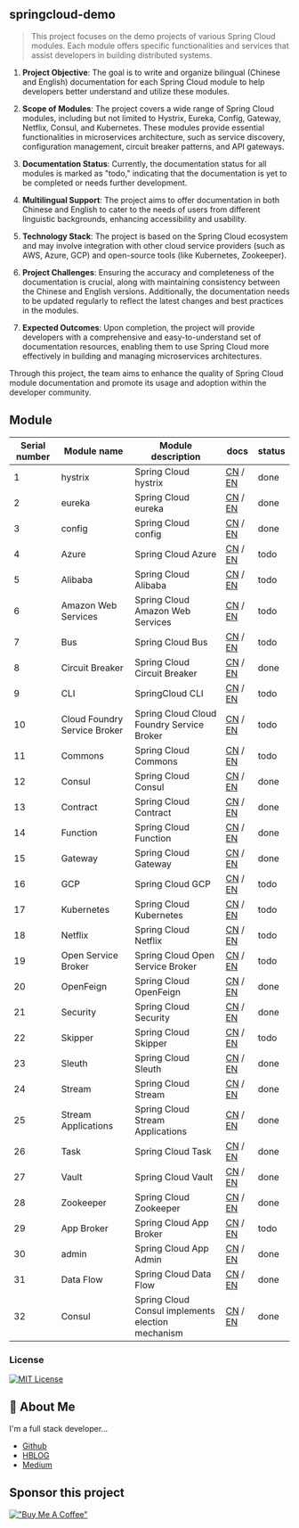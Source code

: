 ## springcloud-demo

> This project focuses on the demo projects of various Spring Cloud modules. Each module offers specific functionalities and services that assist developers in building distributed systems.

1. **Project Objective**: The goal is to write and organize bilingual (Chinese and English) documentation for each Spring Cloud module to help developers better understand and utilize these modules.

2. **Scope of Modules**: The project covers a wide range of Spring Cloud modules, including but not limited to Hystrix, Eureka, Config, Gateway, Netflix, Consul, and Kubernetes. These modules provide essential functionalities in microservices architecture, such as service discovery, configuration management, circuit breaker patterns, and API gateways.

3. **Documentation Status**: Currently, the documentation status for all modules is marked as "todo," indicating that the documentation is yet to be completed or needs further development.

4. **Multilingual Support**: The project aims to offer documentation in both Chinese and English to cater to the needs of users from different linguistic backgrounds, enhancing accessibility and usability.

5. **Technology Stack**: The project is based on the Spring Cloud ecosystem and may involve integration with other cloud service providers (such as AWS, Azure, GCP) and open-source tools (like Kubernetes, Zookeeper).

6. **Project Challenges**: Ensuring the accuracy and completeness of the documentation is crucial, along with maintaining consistency between the Chinese and English versions. Additionally, the documentation needs to be updated regularly to reflect the latest changes and best practices in the modules.

7. **Expected Outcomes**: Upon completion, the project will provide developers with a comprehensive and easy-to-understand set of documentation resources, enabling them to use Spring Cloud more effectively in building and managing microservices architectures.

Through this project, the team aims to enhance the quality of Spring Cloud module documentation and promote its usage and adoption within the developer community.


## Module
| Serial number | Module name                  | Module description                        | docs                      | status |
|---------------|------------------------------|-------------------------------------------|---------------------------|--------|
| 1             | hystrix                       | Spring Cloud hystrix                      | [CN](http://www.liuhaihua.cn/archives/710895.html) / [EN](https://jxausea.medium.com/spring-cloud-eureka-quick-start-demo-05f5a1f65a15)         | done   |
| 2             | eureka                       | Spring Cloud eureka                       | [CN](http://www.liuhaihua.cn/archives/711557.html) / [EN](https://blog.devgenius.io/spring-cloud-3-x-integrated-eureka-quick-start-demo-214550b4f668)         | done   |
| 3             | config                       | Spring Cloud config                       | [CN](https://www.liuhaihua.cn/archives/711631.html#google_vignette) / [EN](https://towardsdev.com/spring-cloud-config-quick-start-demo-8825a5f3df95)         | done   |
| 4             | Azure                        | Spring Cloud Azure                        | [CN](#) / [EN](#)         | todo   |
| 5             | Alibaba                      | Spring Cloud Alibaba                      | [CN](#) / [EN](#)         | todo   |
| 6             | Amazon Web Services          | Spring Cloud Amazon Web Services          | [CN](#) / [EN](#)         | todo   |
| 7             | Bus                          | Spring Cloud Bus                          | [CN](https://www.liuhaihua.cn/archives/711639.html) / [EN](https://blog.devops.dev/spring-cloud-bus-quick-start-demo-75f09dfd294e)         | todo   |
| 8             | Circuit Breaker              | Spring Cloud Circuit Breaker              | [CN](https://www.liuhaihua.cn/archives/711651.html) / [EN](https://blog.devgenius.io/spring-cloud-circuit-breaker-quick-start-demo-8b452a438dfc)         | done   |
| 9             | CLI                          | SpringCloud CLI                           | [CN](#) / [EN](#)         | todo   |
| 10            | Cloud Foundry Service Broker | Spring Cloud Cloud Foundry Service Broker | [CN](#) / [EN](#)         | todo   |
| 11            | Commons                      | Spring Cloud Commons                      | [CN](#) / [EN](#)         | todo   |
| 12            | Consul                       | Spring Cloud Consul                       | [CN](https://www.liuhaihua.cn/archives/711708.html) / [EN](https://blog.stackademic.com/spring-cloud-consul-quick-start-demo-d667314055b2)         | done   |
| 13            | Contract                     | Spring Cloud Contract                     | [CN](https://www.liuhaihua.cn/archives/711719.html) / [EN](https://blog.devgenius.io/spring-cloud-contract-quick-start-demo-36e50d3782f9)         | done   |
| 14            | Function                     | Spring Cloud Function                     | [CN](https://www.liuhaihua.cn/archives/711614.html) / [EN](https://blog.devops.dev/spring-cloud-function-quick-start-demo-ac7d11e03480)         | done   |
| 15            | Gateway                      | Spring Cloud Gateway                      | [CN](https://www.liuhaihua.cn/archives/711728.html) / [EN](https://blog.stackademic.com/spring-cloud-gateway-quick-start-demo-69080ffae68d)         | done   |
| 16            | GCP                          | Spring Cloud GCP                          | [CN](#) / [EN](#)         | todo   |
| 17            | Kubernetes                   | Spring Cloud Kubernetes                   | [CN](#) / [EN](#)         | todo   |
| 18            | Netflix                      | Spring Cloud Netflix                      | [CN](#) / [EN](#)         | todo   |
| 19            | Open Service Broker          | Spring Cloud Open Service Broker          | [CN](#) / [EN](#)         | todo   |
| 20            | OpenFeign                    | Spring Cloud OpenFeign                    | [CN](https://www.liuhaihua.cn/archives/712008.html) / [EN](https://medium.com/h7w/spring-cloud-openfeign-quick-start-demo-72cbc7b24a36)         | done   |
| 21            | Security                     | Spring Cloud Security                     | [CN](https://www.liuhaihua.cn/archives/712031.html) / [EN](https://medium.com/@jxausea/spring-cloud-security-integrated-jwt-quick-start-demo-172c68785ca8)         | done   |
| 22            | Skipper                      | Spring Cloud Skipper                      | [CN](#) / [EN](#)         | todo   |
| 23            | Sleuth                       | Spring Cloud Sleuth                       | [CN](https://www.liuhaihua.cn/archives/711905.html) / [EN](https://medium.com/h7w/how-to-integrate-micrometer-tracing-in-spring-cloud-dd57597e0797)         | done   |
| 24            | Stream                       | Spring Cloud Stream                       | [CN](https://www.liuhaihua.cn/archives/711769.html) / [EN](https://blog.stackademic.com/spring-cloud-stream-implements-data-stream-processing-a3beb75aacb3)         | done   |
| 25            | Stream Applications          | Spring Cloud Stream Applications          | [CN]() / [EN](#)         | done   |
| 26            | Task                         | Spring Cloud Task                         | [CN](https://www.liuhaihua.cn/archives/711830.html) / [EN](https://blog.stackademic.com/how-to-publish-spring-cloud-task-to-data-flow-for-execution-d637701d10e9)         | done   |
| 27            | Vault                        | Spring Cloud Vault                        | [CN](https://www.liuhaihua.cn/archives/711738.html) / [EN](https://blog.stackademic.com/spring-cloud-vault-quick-start-demo-1ebe68f26248)         | done   |
| 28            | Zookeeper                    | Spring Cloud Zookeeper                    | [CN](https://www.liuhaihua.cn/archives/711918.html) / [EN](https://medium.com/h7w/spring-cloud-zookeeper-quick-start-demo-543d7e62f78c)         | done   |
| 29            | App Broker                   | Spring Cloud App Broker                   | [CN](#) / [EN](#)         | todo   |
| 30            | admin                        | Spring Cloud App Admin                    | [CN](http://www.liuhaihua.cn/archives/711521.html) / [EN](https://blog.devops.dev/spring-cloud-3-x-integrated-admin-quick-start-demo-d7709c081e2b)         | done   |
| 31            | Data Flow                    | Spring Cloud Data Flow                    | [CN](https://www.liuhaihua.cn/archives/711815.html) / [EN](https://towardsdev.com/spring-cloud-data-flow-quick-start-demo-855ffb42a748)         | done   |
| 32            | Consul                  | Spring Cloud Consul implements election mechanism| [CN](https://www.liuhaihua.cn/archives/711803.html) / [EN](https://blog.devgenius.io/spring-cloud-consul-implements-election-mechanism-40877df31e4a)         | done   |


### License

[![MIT License](https://img.shields.io/badge/License-MIT-green.svg)](http://opensource.org/licenses/MIT)

## 🚀 About Me
I'm a full stack developer...

- [Github](https://github.com/Harries)
- [HBLOG](http://www.liuhaihua.cn/)
- [Medium](https://jxausea.medium.com/)

## Sponsor this project

[!["Buy Me A Coffee"](https://www.buymeacoffee.com/assets/img/custom_images/orange_img.png)](https://buymeacoffee.com/harries)